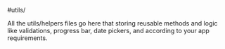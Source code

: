 #utils/

All the utils/helpers files go here that storing reusable methods and logic like validations, progress bar, date
pickers, and according to your app requirements.